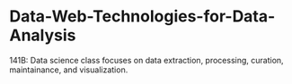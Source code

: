 # Data-Web-Technologies-for-Data-Analysis
141B: Data science class focuses on data extraction, processing, curation, maintainance, and visualization. 